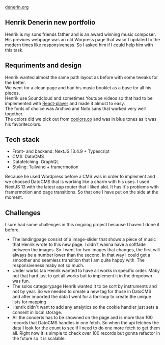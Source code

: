 [denerin.org](https://denerin.org/)

## Henrik Denerin new portfolio

Henrik is my sons friends father and is an award winning music composer. His previues webpage was an old Worpress page that wasn´t updated to the modern times like responsiveness.
So I asked him if I could help him with this task.

## Requriments and design

Henrik wanted almost the same path layout as before with some tweaks for the better.  
We went for a clean page and had his music booklet as a base for all his pieces.  
Henrik use Soundcloud and sometimes Youtube videos so that had to be implemented with [React-player](https://www.npmjs.com/package/react-player) and made it almost to easy.  
The fonts of choice was Archivo and Noto sans that worked very well together.  
The colors did we pick out from [coolors.co](https://coolors.co/) and was in blue tones as it was his favoritecolors.

## Tech stack

* Front- and backend: NextJS 13.4.9 + Typescript
* CMS: DatoCMS
* Datafetching: GraphQL
* Styling: Tailwind + framermotion
  
Because he used Wordpress before a CMS was in order to implement and we choosed DatoCMS that is working like a charm with his uses.
I used NextJS 13 with the latest app router that I liked alot. It has it´s problems with framermotion and page transitions. So that one I have put on the side at the moment.

## Challenges 

I sure had some challenges in this ongoing project because I haven´t done it before.

* The landingpage consist of a image-slider that shows a piece of music that Henrik wrote to this new page. I didn´t wanna have a softfade between the images. So I went for two images that changes, the first will always be a number lower than the second. In that way I could get a smoother and seamless transition that I am quite happy with. The responsiveness maby not so much.
* Under works tab Henrik wanted to have all works in specific order. Maby not that hard just to get all works but to implement it in the dropdown was fun.
* The solos categorypage Henrik wanted it to be sort by instruments and not by year. So we needed to create a new tag for those in DatoCMS and after imported the data I went for a for-loop to create the unique lists for mapping.
* Henrik didn´t want to add any analytics so the cookie handler just sets a consent in local storage.
* All the concerts has to be showned on the page and is more than 100 records that DatoCMS handles in one fetch. So when the api fetches the data I look for the count to see if I need to do one more fetch to get them all. Right now it is simple to check over 100 records but gonna refactor in the future so it is scalable.

